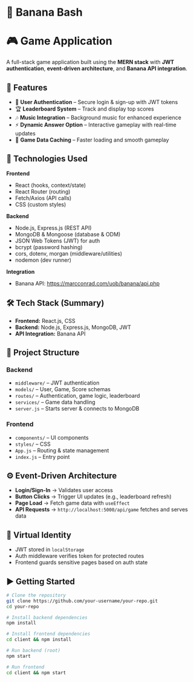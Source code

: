# 🍌 Banana Bash
# 🎮 Game Application

A full-stack game application built using the **MERN stack** with **JWT authentication**, **event-driven architecture**, and **Banana API integration**.

## 🚀 Features
- 🔑 **User Authentication** – Secure login & sign-up with JWT tokens
- 🏆 **Leaderboard System** – Track and display top scores
- 🎶 **Music Integration** – Background music for enhanced experience
- ⚡ **Dynamic Answer Option** – Interactive gameplay with real-time updates
- 💾 **Game Data Caching** – Faster loading and smooth gameplay

## 🧰 Technologies Used
**Frontend**
- React (hooks, context/state)
- React Router (routing)
- Fetch/Axios (API calls)
- CSS (custom styles)

**Backend**
- Node.js, Express.js (REST API)
- MongoDB & Mongoose (database & ODM)
- JSON Web Tokens (JWT) for auth
- bcrypt (password hashing)
- cors, dotenv, morgan (middleware/utilities)
- nodemon (dev runner)

**Integration**
- Banana API: https://marcconrad.com/uob/banana/api.php

## 🛠️ Tech Stack (Summary)
- **Frontend:** React.js, CSS  
- **Backend:** Node.js, Express.js, MongoDB, JWT  
- **API Integration:** Banana API

## 📂 Project Structure
### Backend
- `middleware/` – JWT authentication
- `models/` – User, Game, Score schemas
- `routes/` – Authentication, game logic, leaderboard
- `services/` – Game data handling
- `server.js` – Starts server & connects to MongoDB

### Frontend
- `components/` – UI components
- `styles/` – CSS
- `App.js` – Routing & state management
- `index.js` – Entry point

## ⚙️ Event-Driven Architecture
- **Login/Sign-In** → Validates user access
- **Button Clicks** → Trigger UI updates (e.g., leaderboard refresh)
- **Page Load** → Fetch game data with `useEffect`
- **API Requests** → `http://localhost:5000/api/game` fetches and serves data

## 🔐 Virtual Identity
- JWT stored in `localStorage`
- Auth middleware verifies token for protected routes
- Frontend guards sensitive pages based on auth state

## ▶️ Getting Started
```bash
# Clone the repository
git clone https://github.com/your-username/your-repo.git
cd your-repo

# Install backend dependencies
npm install

# Install frontend dependencies
cd client && npm install

# Run backend (root)
npm start

# Run frontend
cd client && npm start
